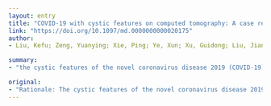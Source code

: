 ```yaml
---
layout: entry
title: "COVID-19 with cystic features on computed tomography: A case report"
link: "https://doi.org/10.1097/md.0000000000020175"
author:
- Liu, Kefu; Zeng, Yuanying; Xie, Ping; Ye, Xun; Xu, Guidong; Liu, Jian; Wang, Hao; Qian, Jinxian

summary:
- "the cystic features of the novel coronavirus disease 2019 (COVID-19) found on computed tomography (CT) have not yet been reported in the published literature. The cystic chest CT findings showed multiple cysts in ground-glass opacities (bilaterally) with/without pneumothorax. Patients continued to be given oxygen by mask and received antitussive, phlegm-dispelling treatment."

original:
- "Rationale: The cystic features of the novel coronavirus disease 2019 (COVID-19) found on computed tomography (CT) have not yet been reported in the published literature. We report the cystic chest CT findings of 2 patients confirmed to have COVID-19-related pneumonia. Patient concerns: A 38-year-old man and a 35-year-old man diagnosed with severe COVID-19 pneumonia were admitted to the intensive care unit. Diagnoses: Chest CT findings showed multiple cysts in ground-glass opacities (bilaterally) with/without pneumothorax. The cysts had a smooth inner wall. Interventions: The patients continued to be given oxygen by mask and received antitussive, phlegm-dispelling treatment. Outcomes: At follow up, there was a reduction in the number of multiple cystic lesions on CT. To date, 1 patient was discharged from hospital, while the other had been transferred to the rehabilitation department. Lessons: COVID-19 may independently result in pulmonary cyst formation and pneumothorax; the application of a ventilator may be another causative factor."
---
```


